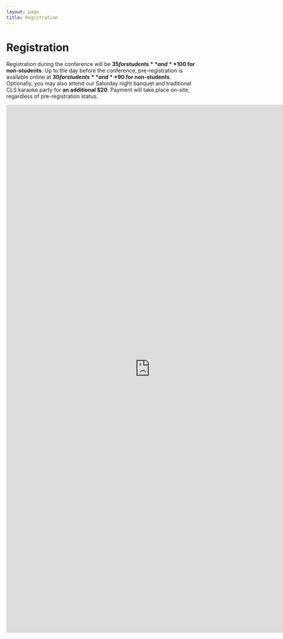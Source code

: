 ```yaml
---
layout: page
title: Registration
---
```


# Registration

Registration during the conference will be **$35 for students** and **$100 for non-students**. Up to the day before the conference, pre-registration is available online at **$30 for students** and **$90 for non-students**. Optionally, you may also attend our Saturday night banquet and traditional CLS karaoke party for **an additional $20**. Payment will take place on-site, regardless of pre-registration status.

<iframe
src="https://docs.google.com/forms/d/e/1FAIpQLSfI350Etew6OC0PBYST5PFq5vD9p09gnr4I8gTnPrOeZauFXA/viewform?embedded=true"
width="760"
height="1395"
frameborder="0"
marginheight="0"
marginwidth="0">
Loading...
</iframe>
